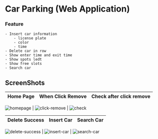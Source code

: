 # Car Parking (Web Application)

### Feature
	- Insert car information
		- license plate
		- color
		- time
	- Delete car in row
	- Show enter time and exit time
	- Show spots ledt
	- Show free slots
	- Search car

## ScreenShots
Home Page               |When Click Remove              |Check after click remove
:-------------------------:|:-------------------------:|:-------------------------:
![homepage](https://github.com/FahsaiPS/cs266-car-parking/assets/115086617/06e64d15-8d95-44a7-8cba-56f7ca1debdc)
 | ![click-remove](https://github.com/FahsaiPS/cs266-car-parking/assets/115086617/36099f33-4477-48a6-a715-475f52611bdf) | ![check](https://github.com/FahsaiPS/cs266-car-parking/assets/115086617/df416b5b-1500-4c5c-b698-851c4fe368a6)


Delete Success              |Insert Car               |Search Car
:-------------------------:|:-------------------------:|:-------------------------:
![delete-success](https://github.com/FahsaiPS/cs266-car-parking/assets/115086617/8b302ecc-1eec-4c3e-b9c9-ba7c561b01bd)
 | ![insert-car](https://github.com/FahsaiPS/cs266-car-parking/assets/115086617/e2e79a52-b650-49cf-b3e0-68b01654c00e) | ![search-car](https://github.com/FahsaiPS/cs266-car-parking/assets/115086617/737bdc96-cd13-4994-9472-9ec49c99a669)




